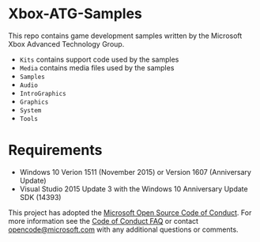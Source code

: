 # Xbox-ATG-Samples

This repo contains game development samples written by the Microsoft Xbox Advanced Technology Group.

* ``Kits`` contains support code used by the samples
* ``Media`` contains media files used by the samples
* ``Samples``
 * ``Audio``
 * ``IntroGraphics``
 * ``Graphics``
 * ``System``
 * ``Tools``

# Requirements

* Windows 10 Verion 1511 (November 2015) or Version 1607 (Anniversary Update)
* Visual Studio 2015 Update 3 with the Windows 10 Anniversary Update SDK (14393)

This project has adopted the [Microsoft Open Source Code of Conduct](https://opensource.microsoft.com/codeofconduct/). For more information see the [Code of Conduct FAQ](https://opensource.microsoft.com/codeofconduct/faq/) or contact [opencode@microsoft.com](mailto:opencode@microsoft.com) with any additional questions or comments.
